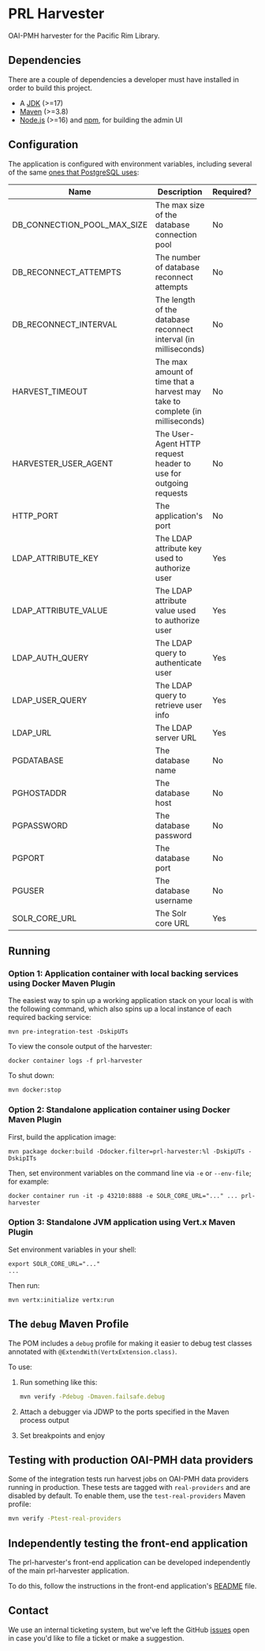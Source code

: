 # PRL Harvester

OAI-PMH harvester for the Pacific Rim Library.

## Dependencies

There are a couple of dependencies a developer must have installed in order to build this project.

* A [JDK](https://adoptium.net/marketplace/) (&gt;=17)
* [Maven](https://maven.apache.org/download.cgi) (&gt;=3.8)
* [Node.js](https://docs.npmjs.com/downloading-and-installing-node-js-and-npm) (&gt;=16) and [npm](https://docs.npmjs.com/downloading-and-installing-node-js-and-npm), for building the admin UI

## Configuration

The application is configured with environment variables, including several of the same [ones that PostgreSQL uses](https://www.postgresql.org/docs/current/libpq-envars.html):

Name | Description | Required? | Default
---|---|---|---
DB_CONNECTION_POOL_MAX_SIZE|The max size of the database connection pool|No|5
DB_RECONNECT_ATTEMPTS|The number of database reconnect attempts|No|2
DB_RECONNECT_INTERVAL|The length of the database reconnect interval (in milliseconds)|No|1000
HARVEST_TIMEOUT|The max amount of time that a harvest may take to complete (in milliseconds)|No|30000
HARVESTER_USER_AGENT|The User-Agent HTTP request header to use for outgoing requests|No|PRL Harvester
HTTP_PORT|The application's port|No|8888
LDAP_ATTRIBUTE_KEY|The LDAP attribute key used to authorize user|Yes|
LDAP_ATTRIBUTE_VALUE|The LDAP attribute value used to authorize user|Yes|
LDAP_AUTH_QUERY|The LDAP query to authenticate user|Yes|
LDAP_USER_QUERY|The LDAP query to retrieve user info|Yes|
LDAP_URL|The LDAP server URL|Yes|
PGDATABASE|The database name|No|db
PGHOSTADDR|The database host|No|localhost
PGPASSWORD|The database password|No|pass
PGPORT|The database port|No|5432
PGUSER|The database username|No|user
SOLR_CORE_URL|The Solr core URL|Yes|

## Running

### Option 1: Application container with local backing services using Docker Maven Plugin

The easiest way to spin up a working application stack on your local is with the following command, which also spins up a local instance of each required backing service:

    mvn pre-integration-test -DskipUTs

To view the console output of the harvester:

    docker container logs -f prl-harvester

To shut down:

    mvn docker:stop

### Option 2: Standalone application container using Docker Maven Plugin

First, build the application image:

    mvn package docker:build -Ddocker.filter=prl-harvester:%l -DskipUTs -DskipITs

Then, set environment variables on the command line via `-e` or `--env-file`; for example:

    docker container run -it -p 43210:8888 -e SOLR_CORE_URL="..." ... prl-harvester

### Option 3: Standalone JVM application using Vert.x Maven Plugin

Set environment variables in your shell:

    export SOLR_CORE_URL="..."
    ...

Then run:

    mvn vertx:initialize vertx:run

## The `debug` Maven Profile

The POM includes a `debug` profile for making it easier to debug test classes annotated with `@ExtendWith(VertxExtension.class)`.

To use:

1. Run something like this:

    ```bash
    mvn verify -Pdebug -Dmaven.failsafe.debug
    ```

2. Attach a debugger via JDWP to the ports specified in the Maven process output
3. Set breakpoints and enjoy

## Testing with production OAI-PMH data providers

Some of the integration tests run harvest jobs on OAI-PMH data providers running in production. These tests are tagged with `real-providers` and are disabled by default. To enable them, use the `test-real-providers` Maven profile:

```bash
mvn verify -Ptest-real-providers
```

## Independently testing the front-end application

The prl-harvester's front-end application can be developed independently of the main prl-harvester application.

To do this, follow the instructions in the front-end application's [README](src/main/frontend/README.md) file.

## Contact

We use an internal ticketing system, but we've left the GitHub [issues](https://github.com/UCLALibrary/prl-harvester/issues) open in case you'd like to file a ticket or make a suggestion.
